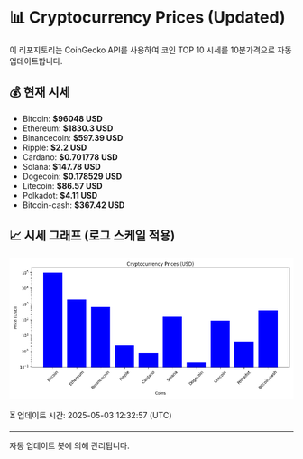 
# 📊 Cryptocurrency Prices (Updated)

이 리포지토리는 CoinGecko API를 사용하여 코인 TOP 10 시세를 10분가격으로 자동 업데이트합니다.

## 💰 현재 시세
- Bitcoin: **$96048 USD**
- Ethereum: **$1830.3 USD**
- Binancecoin: **$597.39 USD**
- Ripple: **$2.2 USD**
- Cardano: **$0.701778 USD**
- Solana: **$147.78 USD**
- Dogecoin: **$0.178529 USD**
- Litecoin: **$86.57 USD**
- Polkadot: **$4.11 USD**
- Bitcoin-cash: **$367.42 USD**

## 📈 시세 그래프 (로그 스케일 적용)
![Crypto Prices](crypto_prices.png)

⏳ 업데이트 시간: 2025-05-03 12:32:57 (UTC)

---
자동 업데이트 봇에 의해 관리됩니다.
